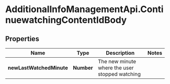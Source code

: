 # AdditionalInfoManagementApi.ContinuewatchingContentIdBody

## Properties
Name | Type | Description | Notes
------------ | ------------- | ------------- | -------------
**newLastWatchedMinute** | **Number** | The new minute where the user stopped watching | 
